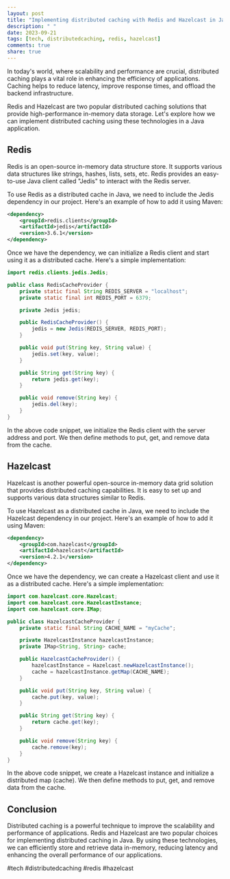 ```yaml
---
layout: post
title: "Implementing distributed caching with Redis and Hazelcast in Java"
description: " "
date: 2023-09-21
tags: [tech, distributedcaching, redis, hazelcast]
comments: true
share: true
---
```


In today's world, where scalability and performance are crucial, distributed caching plays a vital role in enhancing the efficiency of applications. Caching helps to reduce latency, improve response times, and offload the backend infrastructure.

Redis and Hazelcast are two popular distributed caching solutions that provide high-performance in-memory data storage. Let's explore how we can implement distributed caching using these technologies in a Java application.

## Redis

Redis is an open-source in-memory data structure store. It supports various data structures like strings, hashes, lists, sets, etc. Redis provides an easy-to-use Java client called "Jedis" to interact with the Redis server.

To use Redis as a distributed cache in Java, we need to include the Jedis dependency in our project. Here's an example of how to add it using Maven:

```xml
<dependency>
    <groupId>redis.clients</groupId>
    <artifactId>jedis</artifactId>
    <version>3.6.1</version>
</dependency>
```

Once we have the dependency, we can initialize a Redis client and start using it as a distributed cache. Here's a simple implementation:

```java
import redis.clients.jedis.Jedis;

public class RedisCacheProvider {
    private static final String REDIS_SERVER = "localhost";
    private static final int REDIS_PORT = 6379;

    private Jedis jedis;

    public RedisCacheProvider() {
        jedis = new Jedis(REDIS_SERVER, REDIS_PORT);
    }

    public void put(String key, String value) {
        jedis.set(key, value);
    }

    public String get(String key) {
        return jedis.get(key);
    }

    public void remove(String key) {
        jedis.del(key);
    }
}
```

In the above code snippet, we initialize the Redis client with the server address and port. We then define methods to put, get, and remove data from the cache.

## Hazelcast

Hazelcast is another powerful open-source in-memory data grid solution that provides distributed caching capabilities. It is easy to set up and supports various data structures similar to Redis.

To use Hazelcast as a distributed cache in Java, we need to include the Hazelcast dependency in our project. Here's an example of how to add it using Maven:

```xml
<dependency>
    <groupId>com.hazelcast</groupId>
    <artifactId>hazelcast</artifactId>
    <version>4.2.1</version>
</dependency>
```

Once we have the dependency, we can create a Hazelcast client and use it as a distributed cache. Here's a simple implementation:

```java
import com.hazelcast.core.Hazelcast;
import com.hazelcast.core.HazelcastInstance;
import com.hazelcast.core.IMap;

public class HazelcastCacheProvider {
    private static final String CACHE_NAME = "myCache";

    private HazelcastInstance hazelcastInstance;
    private IMap<String, String> cache;

    public HazelcastCacheProvider() {
        hazelcastInstance = Hazelcast.newHazelcastInstance();
        cache = hazelcastInstance.getMap(CACHE_NAME);
    }

    public void put(String key, String value) {
        cache.put(key, value);
    }

    public String get(String key) {
        return cache.get(key);
    }

    public void remove(String key) {
        cache.remove(key);
    }
}
```

In the above code snippet, we create a Hazelcast instance and initialize a distributed map (cache). We then define methods to put, get, and remove data from the cache.

## Conclusion

Distributed caching is a powerful technique to improve the scalability and performance of applications. Redis and Hazelcast are two popular choices for implementing distributed caching in Java. By using these technologies, we can efficiently store and retrieve data in-memory, reducing latency and enhancing the overall performance of our applications.

#tech #distributedcaching #redis #hazelcast